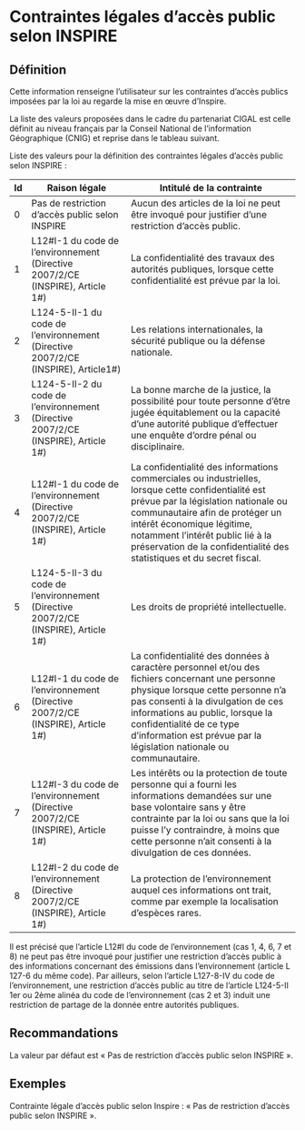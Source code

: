 
<!-- Begin @dataLegalAccessInspireConstraints.md -->

# Contraintes légales d’accès public selon INSPIRE

## Définition

Cette information renseigne l’utilisateur sur les contraintes d’accès publics imposées par la loi au regarde la mise en œuvre d’Inspire.

La liste des valeurs proposées dans le cadre du partenariat CIGAL est celle définit au niveau français par la Conseil National de l’information Géographique (CNIG) et reprise dans le tableau suivant.

Liste des valeurs pour la définition des contraintes légales d’accès public selon INSPIRE :

| Id | Raison légale  | Intitulé de la contrainte   |
|----|----|---|
| 0  | Pas de restriction d’accès public selon INSPIRE    | Aucun des articles de la loi ne peut être invoqué pour justifier d’une restriction d’accès public.  |
| 1  | L12#I-1 du code de l’environnement (Directive 2007/2/CE (INSPIRE), Article 1#)     | La confidentialité des travaux des autorités publiques, lorsque cette confidentialité est prévue par la loi.    |
| 2  | L124-5-II-1 du code de l’environnement (Directive 2007/2/CE (INSPIRE), Article1#)  | Les relations internationales, la sécurité publique ou la défense nationale.    |
| 3  | L124-5-II-2 du code de l’environnement (Directive 2007/2/CE (INSPIRE), Article 1#) | La bonne marche de la justice, la possibilité pour toute personne d’être jugée équitablement ou la capacité d’une autorité publique d’effectuer une enquête d’ordre pénal ou disciplinaire.     |
| 4  | L12#I-1 du code de l’environnement (Directive 2007/2/CE (INSPIRE), Article 1#)     | La confidentialité des informations commerciales ou industrielles, lorsque cette confidentialité est prévue par la législation nationale ou communautaire afin de protéger un intérêt économique légitime, notamment l’intérêt public lié à la préservation de la confidentialité des statistiques et du secret fiscal. |
| 5  | L124-5-II-3 du code de l’environnement (Directive 2007/2/CE (INSPIRE), Article 1#) | Les droits de propriété intellectuelle.     |
| 6  | L12#I-1 du code de l’environnement (Directive 2007/2/CE (INSPIRE), Article 1#)     | La confidentialité des données à caractère personnel et/ou des fichiers concernant une personne physique lorsque cette personne n’a pas consenti à la divulgation de ces informations au public, lorsque la confidentialité de ce type d’information est prévue par la législation nationale ou communautaire.  |
| 7  | L12#I-3 du code de l’environnement (Directive 2007/2/CE (INSPIRE), Article 1#)     | Les intérêts ou la protection de toute personne qui a fourni les informations demandées sur une base volontaire sans y être contrainte par la loi ou sans que la loi puisse l’y contraindre, à moins que cette personne n’ait consenti à la divulgation de ces données.     |
| 8  | L12#I-2 du code de l’environnement (Directive 2007/2/CE (INSPIRE), Article 1#)     | La protection de l’environnement auquel ces informations ont trait, comme par exemple la localisation d’espèces rares.  |

Il est précisé que l’article L12#I du code de l’environnement (cas 1, 4, 6, 7 et 8) ne peut pas être invoqué pour justifier une restriction d’accès public à des informations concernant des émissions dans l’environnement (article L 127-6 du même code).
Par ailleurs, selon l’article L127-8-IV du code de l’environnement, une restriction d’accès public au titre de l’article L124-5-II 1er ou 2ème alinéa du code de l’environnement (cas 2 et 3) induit une restriction de partage de la donnée entre autorités publiques.

## Recommandations

La valeur par défaut est « Pas de restriction d’accès public selon INSPIRE ».

## Exemples

Contrainte légale d’accès public selon Inspire : « Pas de restriction d’accès public selon INSPIRE ».

<!-- End @dataLegalAccessInspireConstraints.md -->

